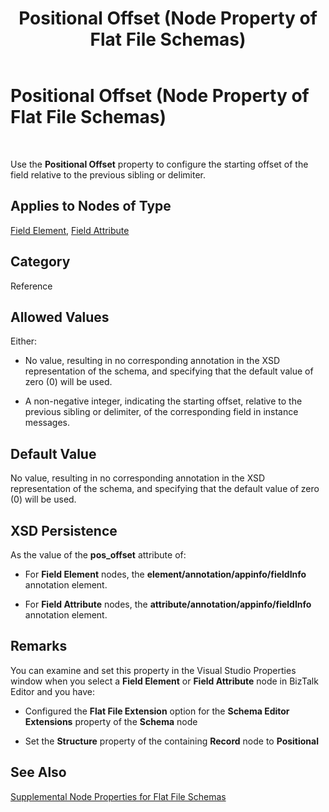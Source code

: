 ﻿---
title: Positional Offset (Node Property of Flat File Schemas)
TOCTitle: Positional Offset (Node Property of Flat File Schemas)
ms:assetid: 1ad10153-01e4-411b-a54c-5c6decc3a6a3
ms:mtpsurl: https://msdn.microsoft.com/en-us/library/Aa559049(v=BTS.80)
ms:contentKeyID: 51526575
ms.date: 08/30/2017
mtps_version: v=BTS.80
---

# Positional Offset (Node Property of Flat File Schemas)

 

Use the **Positional Offset** property to configure the starting offset of the field relative to the previous sibling or delimiter.

## Applies to Nodes of Type

[Field Element](field-element-node-properties.md), [Field Attribute](field-attribute-node-properties.md)

## Category

Reference

## Allowed Values

Either:

  - No value, resulting in no corresponding annotation in the XSD representation of the schema, and specifying that the default value of zero (0) will be used.

  - A non-negative integer, indicating the starting offset, relative to the previous sibling or delimiter, of the corresponding field in instance messages.

## Default Value

No value, resulting in no corresponding annotation in the XSD representation of the schema, and specifying that the default value of zero (0) will be used.

## XSD Persistence

As the value of the **pos\_offset** attribute of:

  - For **Field Element** nodes, the **element/annotation/appinfo/fieldInfo** annotation element.

  - For **Field Attribute** nodes, the **attribute/annotation/appinfo/fieldInfo** annotation element.

## Remarks

You can examine and set this property in the Visual Studio Properties window when you select a **Field Element** or **Field Attribute** node in BizTalk Editor and you have:

  - Configured the **Flat File Extension** option for the **Schema Editor Extensions** property of the **Schema** node

  - Set the **Structure** property of the containing **Record** node to **Positional**

## See Also

[Supplemental Node Properties for Flat File Schemas](supplemental-node-properties-for-flat-file-schemas.md)

